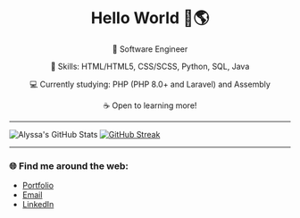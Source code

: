 <div align="center">
  
# Hello World 🌊🌎

🌱 Software Engineer
  
🧰 Skills: HTML/HTML5, CSS/SCSS, Python, SQL, Java
  
💻 Currently studying: PHP (PHP 8.0+ and Laravel) and Assembly
  
☕ Open to learning more!
  
</div>

---

![Alyssa's GitHub Stats](https://github-readme-stats.vercel.app/api?username=alyssabenipayo&show_icons=true&theme=blueberry)
[![GitHub Streak](https://streak-stats.demolab.com?user=alyssabenipayo&theme=blueberry_duo)](https://git.io/streak-stats)

---

### 🌐 Find me around the web:
- [Portfolio](https://alyssa-benipayo.webflow.io/)
- [Email](mailto:alymaebenipayo@gmail.com)
- [LinkedIn](https://www.linkedin.com/in/alyssabenipayo/)


